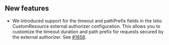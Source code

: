 ## New features

- We introduced support for the timeout and pathPrefix fields in the Istio CustomResource external authorizer configuration.
This allows you to customize the timeout duration and path prefix for requests secured by the external authorizer. See [#1658](https://github.com/kyma-project/istio/pull/1658).